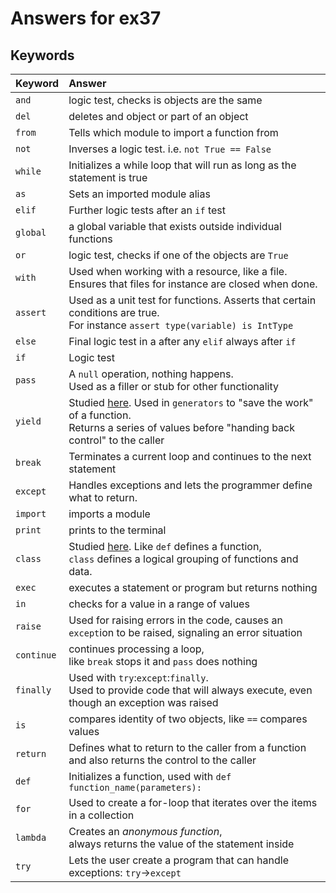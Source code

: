 # Answers for ex37

## Keywords

Keyword   | Answer
:----------         | :----------
`and`   | logic test, checks is objects are the same
`del`   | deletes and object or part of an object
`from`   | Tells which module to import a function from
`not`   | Inverses a logic test. i.e. `not True == False`
`while`   | Initializes a while loop that will run as long as the statement is true
`as`   | Sets an imported module alias
`elif`   | Further logic tests after an `if` test
`global`   | a global variable that exists outside individual functions 
`or`   | logic test, checks if one of the objects are `True`
`with`   | Used when working with a resource, like a file. Ensures that files for instance are closed when done.
`assert`   | Used as a unit test for functions. Asserts that certain conditions are true. <br>For instance `assert type(variable) is IntType`
`else`   | Final logic test in a after any `elif` always after `if`
`if`   | Logic test
`pass`   | A `null` operation, nothing happens.<br>Used as a filler or stub for other functionality
`yield`   | Studied [here][1]. Used in `generators` to "save the work" of a function. <br>Returns a series of values before "handing back control" to the caller
`break`   | Terminates a current loop and continues to the next statement
`except`   | Handles exceptions and lets the programmer define what to return.
`import`   | imports a module
`print`   | prints to the terminal
`class`   | Studied [here][2]. Like `def` defines a function, <br>`class` defines a logical grouping of functions and data.
 `exec`   | executes a statement or program but returns nothing
 `in`   | checks for a value in a range of values
 `raise`   | Used for raising errors in the code, causes an `except`ion to be raised, signaling an error situation
 `continue`   | continues processing a loop, <br>like `break` stops it and `pass` does nothing
 `finally`   | Used with `try`:`except`:`finally`.<br>Used to provide code that will always execute, even though an exception was raised
 `is`   | compares identity of two objects, like `==` compares values
 `return`   | Defines what to return to the caller from a function <br>and also returns the control to the caller
 `def`   | Initializes a function, used with `def function_name(parameters):`
 `for`   | Used to create a for-loop that iterates over the items in a collection
 `lambda`   | Creates an *anonymous function*, <br>always returns the value of the statement inside
 `try`   | Lets the user create a program that can handle exceptions: `try`->`except`
  
 
[1]: https://www.jeffknupp.com/blog/2013/04/07/improve-your-python-yield-and-generators-explained/
[2]: https://www.jeffknupp.com/blog/2014/06/18/improve-your-python-python-classes-and-object-oriented-programming/

